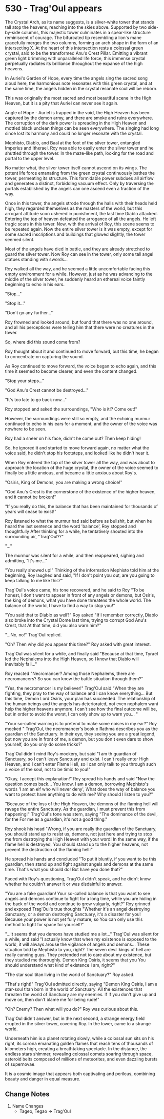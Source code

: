 # 530 - Trag'Oul appears

The Crystal Arch, as its name suggests, is a silver-white tower that stands tall atop the heavens, reaching into the skies above. Supported by two side-by-side columns, this majestic tower culminates in a spear-like structure reminiscent of courage. The bifurcated tip resembling a lion's mane gracefully merges the two columns, forming an arch shape in the form of an intersecting X. At the heart of this intersection rests a colossal green crystal, said to be the transformed Anu's Crest Pillar. Emitting a vibrant green light brimming with unparalleled life force, this immense crystal perpetually radiates its brilliance throughout the expanse of the high heavens.

In Auriel's Garden of Hope, every time the angels sing the sacred song aloud here, the harmonious note resonates with this green crystal, and at the same time, the angels hidden in the crystal resonate soul will be reborn.

This was originally the most sacred and most beautiful scene in the High Heaven, but it is a pity that Auriel can never see it again.

Angle of Hope - Auriel is trapped in the void, the High Heaven has been captured by the demon army, and there are smoke and ruins everywhere. The corruption of the dark power is spreading in the High Heaven and mottled black unclean things can be seen everywhere. The singing had long since lost its harmony and could no longer resonate with the crystal.

Mephisto, Diablo, and Baal at the foot of the silver tower, entangled Imperius and Itherael. Roy was able to easily enter the silver tower and he shuttled through the tower. In the maze-like path, looking for the road and portal to the upper level.

No matter what, the silver tower itself cannot ascend on its wings. The potent life force emanating from the green crystal continuously bathes the tower, permeating its structure. This formidable power subdues all airflow and generates a distinct, forbidding vacuum effect. Only by traversing the portals established by the angels can one ascend even a fraction of the way.

Once in this tower, the angels strode through the halls with their heads held high, they regarded themselves as the masters of the world, but this arrogant attitude soon ushered in punishment, the last time Diablo attacked. Entering the top of heaven defeated the arrogance of all the angels. He left tragic scars in this tower. Now, with the arrival of Roy, this scene seems to be repeated again. Now the entire silver tower is It was empty, except for some sacred inscriptions and buildings that glowed slightly, the tower seemed silent.

Most of the angels have died in battle, and they are already stretched to guard the silver tower. Now Roy can see in the tower, only some tall angel statues standing with swords...

Roy walked all the way, and he seemed a little uncomfortable facing this empty environment for a while. However, just as he was advancing to the middle of the silver tower, he suddenly heard an ethereal voice faintly beginning to echo in his ears.

"Stop..."

"Stop it..."

"Don't go any further..."

Roy frowned and looked around, but found that there was no one around, and all his perceptions were telling him that there were no creatures in the tower.

So, where did this sound come from?

Roy thought about it and continued to move forward, but this time, he began to concentrate on capturing the sound.

As Roy continued to move forward, the voice began to echo again, and this time it seemed to become clearer, and even the content changed.

"Stop your steps..."

"God Anu's Crest cannot be destroyed..."

"It's too late to go back now..."

Roy stopped and asked the surroundings, "Who is it!? Come out!"

However, the surroundings were still so empty, and the echoing murmur continued to echo in his ears for a moment, and the owner of the voice was nowhere to be seen.

Roy had a sneer on his face, didn't he come out? Then keep hiding!

So, he ignored it and started to move forward again, no matter what the voice said, he didn't stop his footsteps, and looked like he didn't hear it.

When Roy entered the top of the silver tower all the way, and was about to approach the location of the huge crystal, the owner of the voice seemed to finally be a little anxious, and became a little anxious about Roy's.

"Osiris, King of Demons, you are making a wrong choice!"

"God Anu's Crest is the cornerstone of the existence of the higher heaven, and it cannot be broken!"

"If you really do this, the balance that has been maintained for thousands of years will cease to exist!"

Roy listened to what the murmur had said before as bullshit, but when he heard the last sentence and the word 'balance', Roy stopped and thoughtfully After thinking for a while, he tentatively shouted into the surrounding air, "Trag'Oul??"

"…"

The murmur was silent for a while, and then reappeared, sighing and admitting, "It's me..."

"You really showed up!" Thinking of the information Mephisto told him at the beginning, Roy laughed and said, "If I don't point you out, are you going to keep talking to me like this?"

Trag'Oul's voice came, his tone recovered, and he said to Roy "To be honest, I don't want to appear in front of any angels or demons, but Osiris, the king of demons, what you have done threatens the whole world. The balance of the world, I have to find a way to stop you!"

"You said that to Diablo as well?" Roy asked "If I remember correctly, Diablo also broke into the Crystal Dome last time, trying to corrupt God Anu's Crest, that At that time, did you also warn him?"

"...No, no!" Trag'Oul replied.

"Oh? Then why did you appear this time?" Roy asked with great interest.

Trag'Oul was silent for a while, and finally said "Because at that time, Tyrael led the Nephalems into the High Heaven, so I know that Diablo will inevitably fail..."

Roy reacted "Necromancer? Among those Nephalems, there are necromancers? So you can know the battle situation through them?"

"Yes, the necromancer is my believer!" Trag'Oul said "When they are fighting, they pray to the way of balance and I can know everything... But this time, Demon Lord Osiris, your plan has succeeded. The relationship of the human beings and the angels has deteriorated, not even nephalem want help the higher heavens anymore, I can't see how the final outcome will be, but in order to avoid the worst, I can only show up to warn you... "

"Your so-called warning is to pretend to make some noises in my ear?" Roy mocked " Trag'Oul, the necromancer's book o Rathma describes you as the guardian of the Sanctuary. In their eye, they seeing you are a great legend, but now you are in front of me, a demon, but you don't even dare to show yourself, do you only do some tricks?"

Trag'Oul didn't mind Roy's mockery, but said "I am th guardian of Sanctuary, so I can't leave Sanctuary and exist. I can't really enter High Heaven, and I can't enter Flame Hell, so I can only talk to you through such a voice of the soul, not to be timid to you!"

"Okay, I accept this explanation!" Roy spread his hands and said "Now the question comes back... You know, I am a demon, borrowing Mephisto's words 'I am an elf who will never deny', What does the way of balance you want to protect have anything to do with me? Why should I listen to you?"

"Because of the loss of the High Heaven, the demons of the flaming hell will ravage the entire Sanctuary. As the guardian, I must prevent this from happening!" Trag'Oul's tone was stern, saying "The dominance of the devil, for the For me as a guardian, it's not a good thing."

Roy shook his head "Wrong, if you are really the guardian of the Sanctuary, you should stand up to resist us, demons, not just here and trying to stop me from destroying the High Heaven with your word! In the same way, if the flame hell is destroyed, You should stand up to the higher heavens, not prevent the destruction of the flaming hell!"

He spread his hands and concluded "To put it bluntly, if you want to be this guardian, then stand up and fight against angels and demons at the same time. That's what you should do! But have you done that?"

Faced with Roy's questioning, Trag'Oul didn't speak, and he didn't know whether he couldn't answer it or was disdainful to answer.

"You are a fake guardian! Your so-called balance is that you want to see angels and demons continue to fight for a long time, while you are hiding in the back of the world and continue to grow vulgarly, right?" Roy grinned and exposed Trag'Oul's true thoughts "Whether it's an angel destroying Sanctuary, or a demon destroying Sanctuary, it's a disaster for you! Because your power is not yet fully mature, so You can only use this method to fight for space for yourself!"

"...It seems that you demons have studied me a lot..." Trag'Oul was silent for a while, and said "I actually know that when my existence is exposed to the world, it will always arouse the vigilance of angels and demons... These situation told by Mephisto to you, right? The seven devil kings of hell are really cunning guys. They pretended not to care about my existence, but they studied me thoroughly. Demon King Osiris, it seems that you You should understand what kind of existence I am, right?"

"The star soul titan living in the world of Sanctuary?" Roy asked.

"That's right!" Trag'Oul admitted directly, saying "Demon King Osiris, I am a star-soul titan born in the world of Sanctuary. All the existences that threaten the world of Sanctuary are my enemies. If If you don't give up and move on, then don't blame me for being rude!"

"Oh? Enemy? Then what will you do?" Roy was curious about this.

Trag'Oul didn't answer, but in the next second, a strange energy field erupted in the silver tower, covering Roy. In the tower, came to a strange world.

Underneath him is a planet rotating slowly, while a colossal sun sits on his right, its corona emanating golden flames that reach tens of thousands of kilometers high, creating a breathtaking spectacle. In the distance, the endless stars shimmer, revealing colossal comets soaring through space, asteroid belts composed of millions of meteorites, and even dazzling bursts of supernovae.

It is a cosmic image that appears both captivating and perilous, combining beauty and danger in equal measure.

## Change Notes

1. Name Changes
   - Tageo, Tegao -> Trag'Oul
